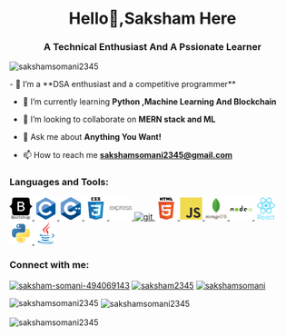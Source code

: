 <h1 align="center">Hello👋,Saksham Here</h1>
<h3 align="center">A Technical Enthusiast And A Pssionate Learner</h3>

<p align="left"> <img src="https://komarev.com/ghpvc/?username=sakshamsomani2345&label=Profile%20views&color=0e75b6&style=flat" alt="sakshamsomani2345" /> </p>
- 🔭 I’m a **DSA enthusiast and a competitive programmer**

- 🌱 I’m currently learning **Python ,Machine Learning And Blockchain**

- 👯 I’m looking to collaborate on **MERN stack and ML**

- 💬 Ask me about **Anything You Want!**
- 📫 How to reach me **sakshamsomani2345@gmail.com**


<h3 align="left">Languages and Tools:</h3>
<p align="left"> <a href="https://getbootstrap.com" target="_blank"> <img src="https://raw.githubusercontent.com/devicons/devicon/master/icons/bootstrap/bootstrap-plain-wordmark.svg" alt="bootstrap" width="40" height="40"/> </a> <a href="https://www.cprogramming.com/" target="_blank"> <img src="https://raw.githubusercontent.com/devicons/devicon/master/icons/c/c-original.svg" alt="c" width="40" height="40"/> </a> <a href="https://www.w3schools.com/cpp/" target="_blank"> <img src="https://raw.githubusercontent.com/devicons/devicon/master/icons/cplusplus/cplusplus-original.svg" alt="cplusplus" width="40" height="40"/> </a> <a href="https://www.w3schools.com/css/" target="_blank"> <img src="https://raw.githubusercontent.com/devicons/devicon/master/icons/css3/css3-original-wordmark.svg" alt="css3" width="40" height="40"/> </a> <a href="https://expressjs.com" target="_blank"> <img src="https://raw.githubusercontent.com/devicons/devicon/master/icons/express/express-original-wordmark.svg" alt="express" width="40" height="40"/> </a> <a href="https://git-scm.com/" target="_blank"> <img src="https://www.vectorlogo.zone/logos/git-scm/git-scm-icon.svg" alt="git" width="40" height="40"/> </a> <a href="https://www.w3.org/html/" target="_blank"> <img src="https://raw.githubusercontent.com/devicons/devicon/master/icons/html5/html5-original-wordmark.svg" alt="html5" width="40" height="40"/> </a> <a href="https://developer.mozilla.org/en-US/docs/Web/JavaScript" target="_blank"> <img src="https://raw.githubusercontent.com/devicons/devicon/master/icons/javascript/javascript-original.svg" alt="javascript" width="40" height="40"/> </a> <a href="https://www.mongodb.com/" target="_blank"> <img src="https://raw.githubusercontent.com/devicons/devicon/master/icons/mongodb/mongodb-original-wordmark.svg" alt="mongodb" width="40" height="40"/> </a> <a href="https://nodejs.org" target="_blank"> <img src="https://raw.githubusercontent.com/devicons/devicon/master/icons/nodejs/nodejs-original-wordmark.svg" alt="nodejs" width="40" height="40"/> </a> <a href="https://reactjs.org/" target="_blank"> <img src="https://raw.githubusercontent.com/devicons/devicon/master/icons/react/react-original-wordmark.svg" alt="react" width="40" height="40"/> </a>  <a href="https://www.python.org" target="_blank" rel="noreferrer"> <img src="https://raw.githubusercontent.com/devicons/devicon/master/icons/python/python-original.svg" alt="python" width="40" height="40"/> </a> <a href="https://www.java.com" target="_blank" rel="noreferrer"> <img src="https://raw.githubusercontent.com/devicons/devicon/master/icons/java/java-original.svg" alt="java" width="40" height="40"/> </a>  </p>
<h3 align="left">Connect with me:</h3>
<p align="left">
<a href="https://linkedin.com/in/saksham-somani-494069143" target="blank"><img align="center" src="https://raw.githubusercontent.com/rahuldkjain/github-profile-readme-generator/master/src/images/icons/Social/linked-in-alt.svg" alt="saksham-somani-494069143" height="30" width="40" /></a>
<a href="https://www.codechef.com/users/saksham2345" target="blank"><img align="center" src="https://cdn.jsdelivr.net/npm/simple-icons@3.1.0/icons/codechef.svg" alt="saksham2345" height="30" width="40" /></a>
<a href="https://www.leetcode.com/sakshamsomani" target="blank"><img align="center" src="https://raw.githubusercontent.com/rahuldkjain/github-profile-readme-generator/master/src/images/icons/Social/leet-code.svg" alt="sakshamsomani" height="30" width="40" /></a>
</p>
<p><img align="left" src="https://github-readme-stats.vercel.app/api/top-langs?username=sakshamsomani2345&show_icons=true&locale=en&layout=compact" alt="sakshamsomani2345" /></p>

<p>&nbsp;<img align="center" src="https://github-readme-stats.vercel.app/api?username=sakshamsomani2345&show_icons=true&locale=en" alt="sakshamsomani2345" /></p>

<p><img align="center" src="https://github-readme-streak-stats.herokuapp.com/?user=sakshamsomani2345&" alt="sakshamsomani2345" /></p>
